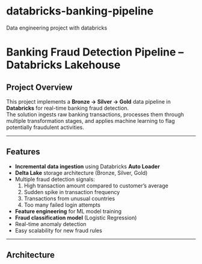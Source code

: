 # databricks-banking-pipeline
Data engineering project with databricks
# Banking Fraud Detection Pipeline – Databricks Lakehouse

##  Project Overview
This project implements a **Bronze → Silver → Gold** data pipeline in **Databricks** for real-time banking fraud detection.  
The solution ingests raw banking transactions, processes them through multiple transformation stages, and applies machine learning to flag potentially fraudulent activities.

---

## Features
- **Incremental data ingestion** using Databricks **Auto Loader**
- **Delta Lake** storage architecture (Bronze, Silver, Gold)
- Multiple fraud detection signals:
  1. High transaction amount compared to customer’s average
  2. Sudden spike in transaction frequency
  3. Transactions from unusual countries
  4. Too many failed login attempts
- **Feature engineering** for ML model training
- **Fraud classification model** (Logistic Regression)
- Real-time anomaly detection
- Easy scalability for new fraud rules

---

## Architecture

